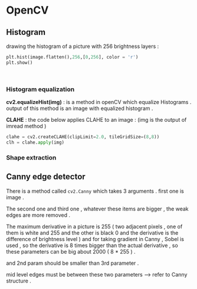 # OpenCV

## Histogram

drawing the histogram of a picture with 256 brightness layers : 

```python
plt.hist(image.flatten(),256,[0,256], color = 'r')
plt.show()
```

<br />

### Histogram equalization

**cv2.equalizeHist(img)** : is a method in openCV which equalize Histograms . output of this method 
is an image with equalized histogram . 

**CLAHE** : the code below applies CLAHE to an image :
(img is the output of imread method )
```python
clahe = cv2.createCLAHE(clipLimit=2.0, tileGridSize=(8,8))
clh = clahe.apply(img)
```

### Shape extraction 

## Canny edge detector 

There is a method called `cv2.Canny` which takes 3 arguments . first one is image . 

The second one and third one , whatever these items are bigger , the weak edges are more removed . 

The maximum derivative in a picture is 255 ( two adjacent pixels , one of them is white and 255 and the other is black 0 and the derivative is the difference of brightness level ) and for taking gradient in Canny , Sobel is used , so the derivative is 8 times bigger than the actual derivative , so these parameters can be big about 2000 ( 8 * 255 ) . 

and 2nd param should be smaller than 3rd parameter . 

mid level edges must be between these two parameters --> refer to Canny structure . 